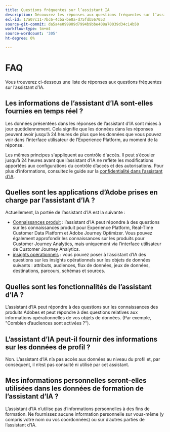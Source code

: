 ```yaml
---
title: Questions fréquentes sur l’assistant IA
description: Découvrez les réponses aux questions fréquentes sur l’assistant d’IA
exl-id: 17a07c11-7bc6-4cba-be0a-d75fdb567053
source-git-commit: da5a4e099909d7994b9bbe408a70039d34c14b50
workflow-type: tm+mt
source-wordcount: '305'
ht-degree: 0%

---
```


# FAQ

Vous trouverez ci-dessous une liste de réponses aux questions fréquentes sur l’assistant d’IA.

## Les informations de l’assistant d’IA sont-elles fournies en temps réel ?

Les données présentées dans les réponses de l’assistant d’IA sont mises à jour quotidiennement. Cela signifie que les données dans les réponses peuvent avoir jusqu’à 24 heures de plus que les données que vous pouvez voir dans l’interface utilisateur de l’Experience Platform, au moment de la réponse.

Les mêmes principes s&#39;appliquent au contrôle d&#39;accès. Il peut s’écouler jusqu’à 24 heures avant que l’assistant d’IA ne reflète les modifications apportées aux configurations du contrôle d’accès et des autorisations. Pour plus d’informations, consultez le guide sur la [confidentialité dans l’assistant d’IA](./privacy.md).

## Quelles sont les applications d’Adobe prises en charge par l’assistant d’IA ?

Actuellement, la portée de l’assistant d’IA est la suivante :

* [Connaissances produit](./home.md#product-knowledge) : l’assistant d’IA peut répondre à des questions sur les connaissances produit pour Experience Platform, Real-Time Customer Data Platform et Adobe Journey Optimizer. Vous pouvez également approfondir les connaissances sur les produits pour Customer Journey Analytics, mais uniquement via l’interface utilisateur de Customer Journey Analytics.
* [insights opérationnels](./home.md#operational-insights) : vous pouvez poser à l’assistant d’IA des questions sur les insights opérationnels sur les objets de données suivants : attributs, audiences, flux de données, jeux de données, destinations, parcours, schémas et sources.

## Quelles sont les fonctionnalités de l’assistant d’IA ?

L’assistant d’IA peut répondre à des questions sur les connaissances des produits Adobes et peut répondre à des questions relatives aux informations opérationnelles de vos objets de données. (Par exemple, &quot;Combien d’audiences sont activées ?&quot;).

## L’assistant d’IA peut-il fournir des informations sur les données de profil ?

Non. L’assistant d’IA n’a pas accès aux données au niveau du profil et, par conséquent, il n’est pas consulté ni utilisé par cet assistant.

## Mes informations personnelles seront-elles utilisées dans les données de formation de l’assistant d’IA ?

L’assistant d’IA n’utilise pas d’informations personnelles à des fins de formation. Ne fournissez aucune information personnelle sur vous-même (y compris votre nom ou vos coordonnées) ou sur d’autres parties de l’assistant d’IA.
